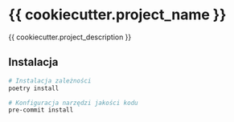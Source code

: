 # {{ cookiecutter.project_name }}

{{ cookiecutter.project_description }}

## Instalacja

```bash
# Instalacja zależności
poetry install

# Konfiguracja narzędzi jakości kodu
pre-commit install